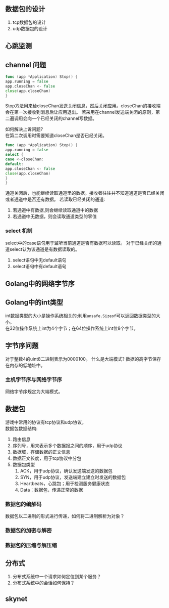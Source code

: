 ## 数据包的设计

1) tcp数据包的设计
2) udp数据包的设计

## 心跳监测

## channel 问题

```go
func (app *Application) Stop() {
app.running = false
app.closeChan <- false
close(app.closeChan)
}
```

Stop方法用来给closeChan发送关闭信息，然后关闭应用。closeChan的接收端会在第一次接收到消息后让应用退出。
若采用在channel发送端关闭的原则，第二遍调用会向一个已经关闭的channel写数据。

如何解决上诉问题?  
在第二次调用时需要知道closeChan是否已经关闭。

```go
func (app *Application) Stop() {
app.running = false
select {
case <-closeChan:
default:
app.closeChan <- false
close(app.closeChan)
}
}
```

通道关闭后，也能继续读取通道里的数据。接收者往往并不知道通道是否已经关闭或者通道中是否还有数据。
若读取已经关闭的通道:

1) 若通道中有数据,则会继续读取通道中的数据
2) 若通道中无数据，则会读取通道类型的零值

### select 机制

select中的case语句用于监听当前通道是否有数据可以读取。
对于已经关闭的通道select认为该通道是有数据读取的。

1) select语句中无default语句
2) select语句中有default语句

## Golang中的网络字节序

## Golang中的int类型

int数据类型的大小是操作系统相关的;利用`unsafe.Sizeof`可以返回数据类型的大小。  
在32位操作系统上int为4个字节；在64位操作系统上int位8个字节。

## 字节序问题

对于整数4的uint8二进制表示为0000100。
什么是大端模式?
数据的高字节保存在内存的低地址中。

### 主机字节序与网络字节序

网络字节序规定为大端模式。

## 数据包

游戏中常用的协议有tcp协议和udp协议。  
数据包数据结构:

1) 路由信息
2) 序列号，用来表示多个数据报之间的顺序，用于udp协议
3) 数据域，存储数据的正文信息
4) 数据正文长度，用于tcp协议中分包
5) 数据包类型
    1) ACK，用于udp协议，确认发送端发送的数据包
    2) SYN，用于udp协议，发送端建立建立时发送的数据包
    3) Heartbeats，心跳包；用于检测服务健康状态
    4) Data：数据包，传递正常的数据

### 数据包的编解码

数据包以二进制的形式进行传递，如何将二进制解析为对象？

### 数据包的加密与解密

### 数据包的压缩与解压缩

## 分布式

1) 分布式系统中一个请求如何定位到某个服务？
2) 分布式系统中的会话如何保持？

## skynet